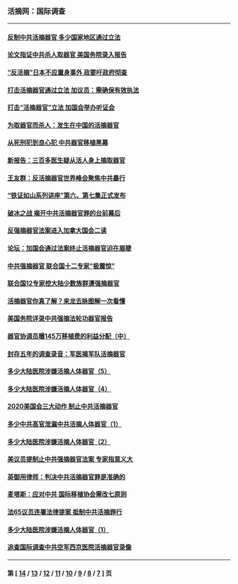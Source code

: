 ### 活摘网：国际调查
---
#### [反制中共活摘器官 多少国家地区通过立法](../../pages/nf5947/n14009863.md?06200430) 
#### [论文指证中共杀人取器官 美国务院录入报告](../../pages/nf5947/n13999890.md?06200430) 
#### [“反活摘”日本不应置身事外 政要吁政府彻查](../../pages/nf5947/n13971188.md?06200430) 
#### [打击活摘器官通过立法 加议员：需确保有效执法](../../pages/nf5947/n13886356.md?06200430) 
#### [打击“活摘器官”立法 加国会举办听证会](../../pages/nf5947/n13869362.md?06200430) 
#### [为取器官而杀人：发生在中国的活摘器官](../../pages/nf5947/n13794731.md?06200430) 
#### [从死刑犯到良心犯 中共器官移植黑幕](../../pages/nf5947/n13764669.md?06200430) 
#### [新报告：三百多医生疑从活人身上摘取器官](../../pages/nf5947/n13703044.md?06200430) 
#### [王友群：反活摘器官世界峰会聚焦中共暴行](../../pages/nf5947/n13250738.md?06200430) 
#### [“铁证如山系列讲座”第六、第七集正式发布](../../pages/nf5947/n13106287.md?06200430) 
#### [破冰之战 揭开中共活摘器官罪的台前幕后](../../pages/nf5947/n13082457.md?06200430) 
#### [反强摘器官法案进入加拿大国会二读](../../pages/nf5947/n13033450.md?06200430) 
#### [论坛：加国会通过法案终止活摘器官迫在眉睫](../../pages/nf5947/n13029839.md?06200430) 
#### [中共强摘器官 联合国十二专家“极震惊”](../../pages/nf5947/n13024313.md?06200430) 
#### [联合国12专家控大陆少数族群遭强摘器官](../../pages/nf5947/n13023877.md?06200430) 
#### [活摘器官你真了解？来龙去脉图解一次看懂](../../pages/nf5947/n13013820.md?06200430) 
#### [美国务院详录中共强摘法轮功器官报告](../../pages/nf5947/n12944519.md?06200430) 
#### [器官协调员曝145万移植费的利益分配（中）](../../pages/nf5947/n12894547.md?06200430) 
#### [封存五年的调查录音：军医揭军队活摘器官](../../pages/nf5947/n12798692.md?06200430) 
#### [多少大陆医院涉嫌活摘人体器官（5）](../../pages/nf5947/n12768383.md?06200430) 
#### [多少大陆医院涉嫌活摘人体器官（4）](../../pages/nf5947/n12664434.md?06200430) 
#### [2020美国会三大动作 制止中共活摘器官](../../pages/nf5947/n12682004.md?06200430) 
#### [多少中共高官泄漏中共活摘人体器官（1）](../../pages/nf5947/n12671234.md?06200430) 
#### [多少大陆医院涉嫌活摘人体器官（2）](../../pages/nf5947/n12655589.md?06200430) 
#### [美议员提制止中共强摘器官法案 专家指意义大](../../pages/nf5947/n12630561.md?06200430) 
#### [英御用律师：判决中共活摘器官罪是准确的](../../pages/nf5947/n12580740.md?06200430) 
#### [麦塔斯：应对中共 国际移植协会需改七原则](../../pages/nf5947/n12514711.md?06200430) 
#### [法65议员连署法律提案 抵制中共活摘罪行](../../pages/nf5947/n12437047.md?06200430) 
#### [多少大陆医院涉嫌活摘人体器官（1）](../../pages/nf5947/n12414284.md?06200430) 
#### [追查国际调查中共空军西京医院活摘器官录像](../../pages/nf5947/n12348837.md?06200430) 

---
#### 第 [ [14](./14.md?06200430) / [13](./13.md?06200430) / [12](./12.md?06200430) / [11](./11.md?06200430) / [10](./10.md?06200430) / [9](./9.md?06200430) / [8](./8.md?06200430) / [7](./7.md?06200430) ] 页
